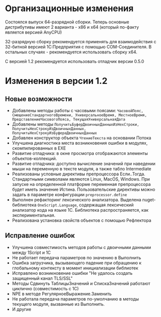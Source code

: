 # Организационные изменения

Состоялся выпуск 64-разрядной сборки. Теперь основные дистрибутивы имеют 2 варианта - x86 и x64 (который по-факту является версией AnyCPU)

32-разрядную сборку рекомендуется применять для взаимодействия с 32-битной версией 1С:Предприятия с помощью COM-Соединителя. В остальных случаях - рекомендуется использовать сборку x64.

С версией 1.2 рекомендуется использовать отладчик версии 0.5.0

# Изменения в версии 1.2

## Новые возможности

* Добавлены методы работы с часовыми поясами: `ЧасовойПояс, СмещениеСтандартногоВремени, УниверсальноеВремя, МестноеВремя, ПредставлениеЧасовогоПояса, ТекущаяУниверсальнаяДата`
* Добавлены методы `ПолучитьБуферДвоичныхДанныхИзHexСтроки, ПолучитьHexСтрокуИзДвоичныхДанных, ПолучитьHexСтрокуИзБуфераДвоичныхДанных`
* Добавлен конструктор объекта `ЧтениеТекста` на основании Потока
* Улучшена диагностика места возникновения ошибки в модулях, скомпилированных в EXE
* Развитие отладчика: в окне просмотра отображаются элементы объектов-коллекций.
* Развитие отладчика: доступно вычисление значений при наведении мыши на переменную в тексте модуля, а также табло Intermediate
* Реализованы условные директивы препроцессора Если..Тогда. Стандартными символами являются Linux, MacOS, Windows. При запуске на определенной платформе переменная препроцессора будет иметь значение Истина. Пользовательские директивы можно задать в параметре конфигурации `preprocessor.define`
* Выполнен рефакторинг лексического анализатора. Выделена nuget-библиотека `OneScript.Language`, содержащая лексический анализатор кода на языке 1С. Библиотека распространяется, как экспериментальная.
* Реализована установка свойств объектов с помощью Рефлектора

## Исправление ошибок

* Улучшена совместимость методов работы с двоичными данными между 1Script и 1С
* Не работает передача параметров по значению в Выполнить
* Ошибка загрузчика, вызывающего падение при обращению к глобальному контексту в момент инициализации библиотек
* Исправлено возникновение ошибки "Не удалось создать защищенный канал TLS/SSL"
* Методы Сдвинуть ТаблицыЗначений и СпискаЗначений работают циклично (совместимость с 1С)
* NPE в методе РегулярноеВыражение.Заменить
* Не работала передача параметров по-умолчанию в методы текущего модуля, вызванные из Выполнить.
* И другие

